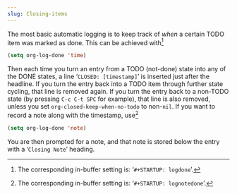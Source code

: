 ```yaml
---
slug: Closing-items
---
```


The most basic automatic logging is to keep track of *when* a certain TODO item was marked as done. This can be achieved with[^1]

```lisp
(setq org-log-done 'time)
```

Then each time you turn an entry from a TODO (not-done) state into any of the DONE states, a line ‘`CLOSED: [timestamp]`’ is inserted just after the headline. If you turn the entry back into a TODO item through further state cycling, that line is removed again. If you turn the entry back to a non-TODO state (by pressing `C-c C-t SPC` for example), that line is also removed, unless you set `org-closed-keep-when-no-todo` to non-`nil`. If you want to record a note along with the timestamp, use[^2]

```lisp
(setq org-log-done 'note)
```

You are then prompted for a note, and that note is stored below the entry with a ‘`Closing Note`’ heading.

[^1]: The corresponding in-buffer setting is: ‘`#+STARTUP: logdone`’.

[^2]: The corresponding in-buffer setting is: ‘`#+STARTUP: lognotedone`’.
